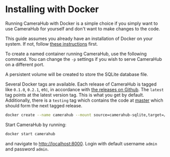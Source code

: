 # Installing with Docker

Running CameraHub with Docker is a simple choice if you simply want to use CameraHub for yourself and don't want to make changes to the code.

This guide assumes you already have an installation of Docker on your system. If not, follow [these instructions](https://docs.docker.com/install/) first.

To create a named container running CameraHub, use the following command. You can change the `-p` settings
if you wish to serve CameraHub on a different port.

A persistent volume will be created to store the SQLite database file.

Several Docker tags are available. Each release of CameraHub is tagged like `0.1.0`, `0.2.1`, etc, in accordance with
[the releases on Github](https://github.com/djjudas21/camerahub/releases).  The `latest` tag points at the latest version tag. This is what you get by default.
Additionally, there is a `testing` tag which contains the code at [master](https://github.com/djjudas21/camerahub/tree/master)
which should form the next tagged release.

```sh
docker create --name camerahub --mount source=camerahub-sqlite,target=/var/www/camerahub/db -p 8000:8000 djjudas21/camerahub
```

Start CameraHub by running:

```sh
docker start camerahub
```

and navigate to [http://localhost:8000](http://localhost:8000). Login with default username `admin` and password `admin`.
